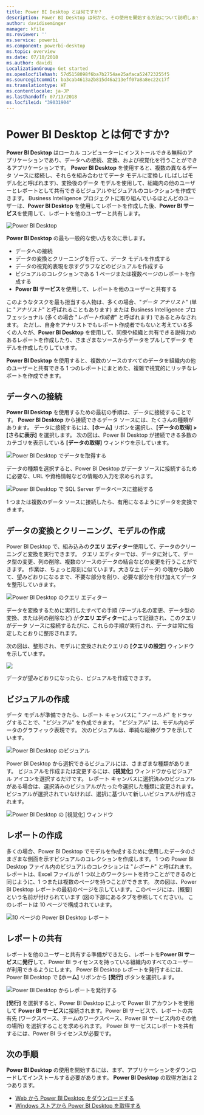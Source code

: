 ```yaml
---
title: Power BI Desktop とは何ですか?
description: Power BI Desktop は何かと、その使用を開始する方法について説明します
author: davidiseminger
manager: kfile
ms.reviewer: ''
ms.service: powerbi
ms.component: powerbi-desktop
ms.topic: overview
ms.date: 07/10/2018
ms.author: davidi
LocalizationGroup: Get started
ms.openlocfilehash: 57d5158098f6ba7b2754ae25afaca524723255f5
ms.sourcegitcommit: ba3cab4613a2b815d46a213eff07a8a8ec22c17f
ms.translationtype: HT
ms.contentlocale: ja-JP
ms.lasthandoff: 07/13/2018
ms.locfileid: "39031904"
---
```

# <a name="what-is-power-bi-desktop"></a>Power BI Desktop とは何ですか?

**Power BI Desktop** はローカル コンピューターにインストールできる無料のアプリケーションであり、データへの接続、変換、および視覚化を行うことができるアプリケーションです。 **Power BI Desktop** を使用すると、複数の異なるデータ ソースに接続し、それらを組み合わせてデータ モデルに変換し (しばしばモデル化と呼ばれます)、変換後のデータ モデルを使用して、組織内の他のユーザーとレポートとして共有できるビジュアルやビジュアルのコレクションを作成できます。 Business Intelligence プロジェクトに取り組んでいるほとんどのユーザーは、**Power BI Desktop** を使用してレポートを作成した後、**Power BI サービス**を使用して、レポートを他のユーザーと共有します。

![Power BI Desktop](media/desktop-what-is-desktop/what-is-desktop_01.png)

**Power BI Desktop** の最も一般的な使い方を次に示します。

* データへの接続
* データの変換とクリーニングを行って、データ モデルを作成する
* データの視覚的表現を示すグラフなどのビジュアルを作成する
* ビジュアルのコレクションである 1 ページまたは複数ページのレポートを作成する
* **Power BI サービス**を使用して、レポートを他のユーザーと共有する

このようなタスクを最も担当する人物は、多くの場合、"*データ アナリスト*" (単に "*アナリスト*" と呼ばれることもあります) または Business Intelligence プロフェッショナル (多くの場合 "*レポート作成者*" と呼ばれます) であるとみなされます。 ただし、自身をアナリストでもレポート作成者でもないと考えている多くの人々が、**Power BI Desktop** を使用して、同僚や組織と共有できる説得力のあるレポートを作成したり、さまざまなソースからデータをプルしてデータ モデルを作成したりしています。

**Power BI Desktop** を使用すると、複数のソースのすべてのデータを組織内の他のユーザーと共有できる 1 つのレポートにまとめた、複雑で視覚的にリッチなレポートを作成できます。 

## <a name="connect-to-data"></a>データへの接続
**Power BI Desktop** を使用するための最初の手順は、データに接続することです。 **Power BI Desktop** から接続できるデータ ソースには、たくさんの種類があります。 データに接続するには、**[ホーム]** リボンを選択し、**[データの取得] > [さらに表示]** を選択します。 次の図は、Power BI Desktop が接続できる多数のカテゴリを表示している **[データの取得]** ウィンドウを示しています。

![Power BI Desktop でデータを取得する](media/desktop-what-is-desktop/what-is-desktop_02.png)

データの種類を選択すると、Power BI Desktop がデータ ソースに接続するために必要な、URL や資格情報などの情報の入力を求められます。

![Power BI Desktop で SQL Server データベースに接続する](media/desktop-what-is-desktop/what-is-desktop_03.png)

1 つまたは複数のデータ ソースに接続したら、有用になるようにデータを変換できます。

## <a name="transform-and-clean-data-create-a-model"></a>データの変換とクリーニング、モデルの作成

Power BI Desktop で、組み込みの**クエリ エディター**使用して、データのクリーニングと変換を実行できます。 クエリ エディターでは、データに対して、データ型の変更、列の削除、複数のソースのデータの結合などの変更を行うことができます。 作業は、ちょっと彫刻に似ています。大きな土 (データ) の塊から始めて、望みどおりになるまで、不要な部分を削り、必要な部分を付け加えてデータを整形していきます。 

![Power BI Desktop のクエリ エディター](media/desktop-getting-started/designer_gsg_editquery.png)

データを変換するために実行したすべての手順 (テーブル名の変更、データ型の変換、または列の削除など) が**クエリ エディター**によって記録され、このクエリがデータ ソースに接続するたびに、これらの手順が実行され、データは常に指定したとおりに整形されます。

次の図は、整形され、モデルに変換されたクエリの **[クエリの設定]** ウィンドウを示しています。

 ![](media/desktop-getting-started/shapecombine_querysettingsfinished.png)

データが望みどおりになったら、ビジュアルを作成できます。 

## <a name="create-visuals"></a>ビジュアルの作成 

データ モデルが準備できたら、レポート キャンバスに "*フィールド*" をドラッグすることで、"*ビジュアル*" を作成できます。 "*ビジュアル*" は、モデル内のデータのグラフィック表現です。 次のビジュアルは、単純な縦棒グラフを示しています。 

![Power BI Desktop のビジュアル](media/desktop-what-is-desktop/what-is-desktop_04.png)

Power BI Desktop から選択できるビジュアルには、さまざまな種類があります。 ビジュアルを作成または変更するには、**[視覚化]** ウィンドウからビジュアル アイコンを選択するだけです。 レポート キャンバスに選択済みのビジュアルがある場合は、選択済みのビジュアルがたった今選択した種類に変更されます。 ビジュアルが選択されていなければ、選択に基づいて新しいビジュアルが作成されます。

![Power BI Desktop の [視覚化] ウィンドウ](media/desktop-what-is-desktop/what-is-desktop_05.png)

## <a name="create-reports"></a>レポートの作成

多くの場合、Power BI Desktop でモデルを作成するために使用したデータのさまざまな側面を示すビジュアルのコレクションを作成します。 1 つの Power BI Desktop ファイル内のビジュアルのコレクションは "*レポート*" と呼ばれます。 レポートは、Excel ファイルが 1 つ以上のワークシートを持つことができるのと同じように、1 つまたは複数のページを持つことができます。 次の図は、Power BI Desktop レポートの最初のページを示しています。このページには、[概要] という名前が付けられています (図の下部にあるタブを参照してください)。 このレポートは 10 ページで構成されています。

![10 ページの Power BI Desktop レポート](media/desktop-what-is-desktop/what-is-desktop_01.png)

## <a name="share-reports"></a>レポートの共有

レポートを他のユーザーと共有する準備ができたら、レポートを**Power BI サービス**に**発行**して、Power BI ライセンスを持っている組織内のすべてのユーザーが利用できるようにします。 Power BI Desktop レポートを発行するには、Power BI Desktop で **[ホーム]** リボンから **[発行]** ボタンを選択します。

![Power BI Desktop からレポートを発行する](media/desktop-what-is-desktop/what-is-desktop_06.png)

**[発行]** を選択すると、Power BI Desktop によって Power BI アカウントを使用して **Power BI サービス**に接続されます。Power BI サービスで、レポートの共有先 (ワークスペース、チームのワークスペース、Power BI サービス内のその他の場所) を選択することを求められます。 Power BI サービスにレポートを共有するには、Power BI ライセンスが必要です。


## <a name="next-steps"></a>次の手順

**Power BI Desktop** の使用を開始するには、まず、アプリケーションをダウンロードしてインストールする必要があります。 **Power BI Desktop** の取得方法は 2 つあります。

* [Web から Power BI Desktop をダウンロードする](desktop-get-the-desktop.md)
* [Windows ストアから Power BI Desktop を取得する](http://aka.ms/pbidesktopstore)
